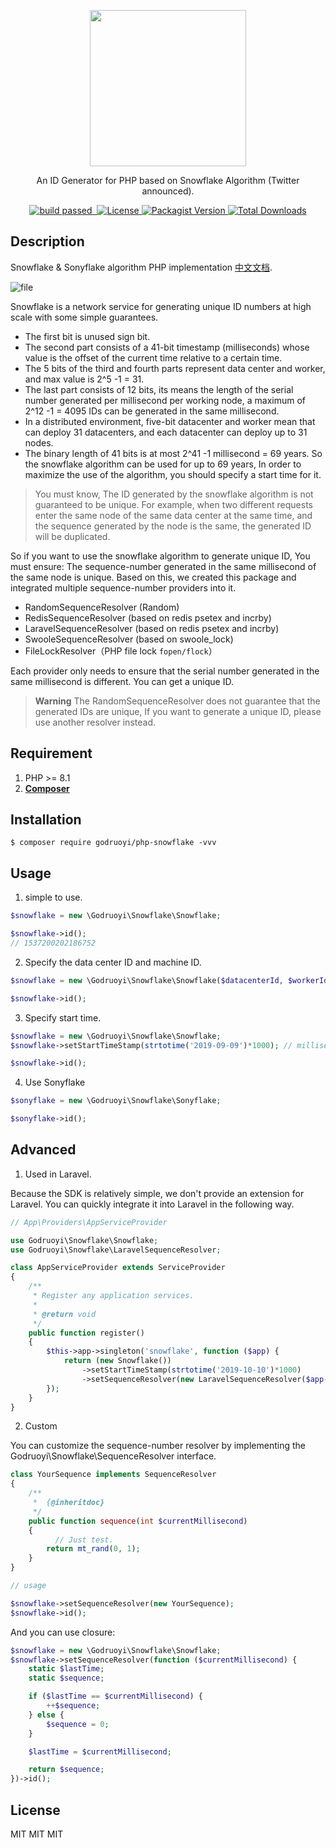 <div>
  <p align="center">
    <image src="https://www.pngkey.com/png/full/105-1052235_snowflake-png-transparent-background-snowflake-with-clear-background.png" width="250" height="250"></image>
  </p>
  <p align="center">An ID Generator for PHP based on Snowflake Algorithm (Twitter announced).</p>
  <p align="center">
    <a href="https://github.com/godruoyi/php-snowflake/actions/workflows/test.yml">
      <image src="https://github.com/godruoyi/php-snowflake/actions/workflows/test.yml/badge.svg" alt="build passed"></image>
    </a>
    <a href="https://codecov.io/gh/godruoyi/php-snowflake">
      <img src="https://codecov.io/gh/godruoyi/php-snowflake/branch/master/graph/badge.svg?token=7AAOYCJK97" alt=""/>
    </a>
    <a href="https://github.com/godruoyi/php-snowflake">
      <image src="https://poser.pugx.org/godruoyi/php-snowflake/license" alt="License"></image>
    </a>
    <a href="https://packagist.org/packages/godruoyi/php-snowflake">
      <image src="https://poser.pugx.org/godruoyi/php-snowflake/v/stable" alt="Packagist Version"></image>
    </a>
    <a href="https://github.com/godruoyi/php-snowflake">
      <image src="https://poser.pugx.org/godruoyi/php-snowflake/downloads" alt="Total Downloads"></image>
    </a>
  </p>
</div>

## Description

Snowflake & Sonyflake algorithm PHP implementation [中文文档](https://github.com/godruoyi/php-snowflake/blob/master/README-zh_CN.md).

![file](https://images.godruoyi.com/logos/201908/13/_1565672621_LPW65Pi8cG.png)

Snowflake is a network service for generating unique ID numbers at high scale with some simple guarantees.

* The first bit is unused sign bit.
* The second part consists of a 41-bit timestamp (milliseconds) whose value is the offset of the current time relative to a certain time.
* The 5 bits of the third and fourth parts represent data center and worker, and max value is 2^5 -1 = 31.
* The last part consists of 12 bits, its means the length of the serial number generated per millisecond per working node, a maximum of 2^12 -1 = 4095 IDs can be generated in the same millisecond.
* In a distributed environment, five-bit datacenter and worker mean that can deploy 31 datacenters, and each datacenter can deploy up to 31 nodes.
* The binary length of 41 bits is at most 2^41 -1 millisecond = 69 years. So the snowflake algorithm can be used for up to 69 years, In order to maximize the use of the algorithm, you should specify a start time for it.

> You must know, The ID generated by the snowflake algorithm is not guaranteed to be unique.
> For example, when two different requests enter the same node of the same data center at the same time, and the sequence generated by the node is the same, the generated ID will be duplicated.

So if you want to use the snowflake algorithm to generate unique ID, You must ensure: The sequence-number generated in the same millisecond of the same node is unique.
Based on this, we created this package and integrated multiple sequence-number providers into it.

* RandomSequenceResolver (Random)
* RedisSequenceResolver (based on redis psetex and incrby)
* LaravelSequenceResolver (based on redis psetex and incrby)
* SwooleSequenceResolver (based on swoole_lock)
* FileLockResolver（PHP file lock `fopen/flock`）

Each provider only needs to ensure that the serial number generated in the same millisecond is different. You can get a unique ID.

> **Warning**
> The RandomSequenceResolver does not guarantee that the generated IDs are unique, If you want to generate a unique ID, please use another resolver instead.

## Requirement

1. PHP >= 8.1
2. **[Composer](https://getcomposer.org/)**

## Installation

```shell
$ composer require godruoyi/php-snowflake -vvv
```

## Usage

1. simple to use.

```php
$snowflake = new \Godruoyi\Snowflake\Snowflake;

$snowflake->id();
// 1537200202186752
```

2. Specify the data center ID and machine ID.

```php
$snowflake = new \Godruoyi\Snowflake\Snowflake($datacenterId, $workerId);

$snowflake->id();
```

3. Specify start time.

```php
$snowflake = new \Godruoyi\Snowflake\Snowflake;
$snowflake->setStartTimeStamp(strtotime('2019-09-09')*1000); // millisecond

$snowflake->id();
```

4. Use Sonyflake

```php
$sonyflake = new \Godruoyi\Snowflake\Sonyflake;

$sonyflake->id();
```
## Advanced

1. Used in Laravel.

Because the SDK is relatively simple, we don't provide an extension for Laravel. You can quickly integrate it into Laravel in the following way.

```php
// App\Providers\AppServiceProvider

use Godruoyi\Snowflake\Snowflake;
use Godruoyi\Snowflake\LaravelSequenceResolver;

class AppServiceProvider extends ServiceProvider
{
    /**
     * Register any application services.
     *
     * @return void
     */
    public function register()
    {
        $this->app->singleton('snowflake', function ($app) {
            return (new Snowflake())
                ->setStartTimeStamp(strtotime('2019-10-10')*1000)
                ->setSequenceResolver(new LaravelSequenceResolver($app->get('cache.store')));
        });
    }
}
```

2. Custom

You can customize the sequence-number resolver by implementing the Godruoyi\Snowflake\SequenceResolver interface.

```php
class YourSequence implements SequenceResolver
{
    /**
     *  {@inheritdoc}
     */
    public function sequence(int $currentMillisecond)
    {
          // Just test.
        return mt_rand(0, 1);
    }
}

// usage

$snowflake->setSequenceResolver(new YourSequence);
$snowflake->id();
```

And you can use closure:

```php
$snowflake = new \Godruoyi\Snowflake\Snowflake;
$snowflake->setSequenceResolver(function ($currentMillisecond) {
    static $lastTime;
    static $sequence;

    if ($lastTime == $currentMillisecond) {
        ++$sequence;
    } else {
        $sequence = 0;
    }

    $lastTime = $currentMillisecond;

    return $sequence;
})->id();
```

## License

MIT
MIT
MIT
